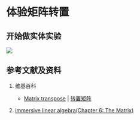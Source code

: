 # 体验矩阵转置

## 开始做实体实验

![](/images/线性代数/矩阵/体验矩阵转置/1a1.jpg)

## 参考文献及资料

1. 维基百科
	- [Matrix transpose](https://en.wikipedia.org/wiki/Transpose) | [转置矩阵](https://zh.wikipedia.org/wiki/转置矩阵) 
	
2. [immersive linear algebra(Chapter 6: The Matrix)](http://immersivemath.com/ila/ch06_matrices/ch06.html)

